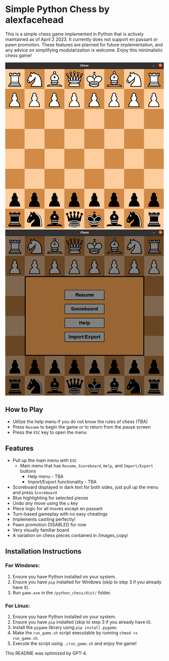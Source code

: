 # Simple Python Chess by alexfacehead

This is a simple chess game implemented in Python that is actively maintained as of April 2 2023. It currently does not support en passant or pawn promotion. These features are planned for future implementation, and any advice on simplifying modularization is welcome. Enjoy this minimalistic chess game!

![SimpleChess](./images/SimpleChessNew.png)
![MainMenu](./images/mainmenu.png)

## How to Play
- Utilize the help menu if you do not know the rules of chess (TBA)
- Press `Resume` to begin the game or to return from the pause screen
- Press the `ESC` key to open the menu

## Features
- Pull up the main menu with `ESC`
     - Main menu that has `Resume`, `Scoreboard`, `Help`, and `Import/Export` buttons
        - Help menu - TBA
        - Import/Export functionality - TBA
- Scoreboard displayed in dark text for both sides, just pull up the menu and press `Scoreboard`
- Blue highlighting for selected pieces
- Undo *any* move using the `u` key
- Piece logic for all moves except en passant
- Turn-based gameplay with no easy cheatings
- Implements castling perfectly!
- Pawn promotion DISABLED for now
- Very visually familiar board
- A variation on chess pieces contained in /images_copy/

## Installation Instructions

### For Windows:
1. Ensure you have Python installed on your system.
2. Ensure you have `pip` installed for Windows (skip to step 3 if you already have it).
3. Run `game.exe` in the `/python_chess/dist/` folder.

### For Linux:
1. Ensure you have Python installed on your system.
2. Ensure you have `pip` installed (skip to step 3 if you already have it).
3. Install the `pygame` library using `pip install pygame`.
4. Make the `run_game.sh` script executable by running `chmod +x run_game.sh`.
5. Execute the script using `./run_game.sh` and enjoy the game!

This README was optimized by GPT-4.